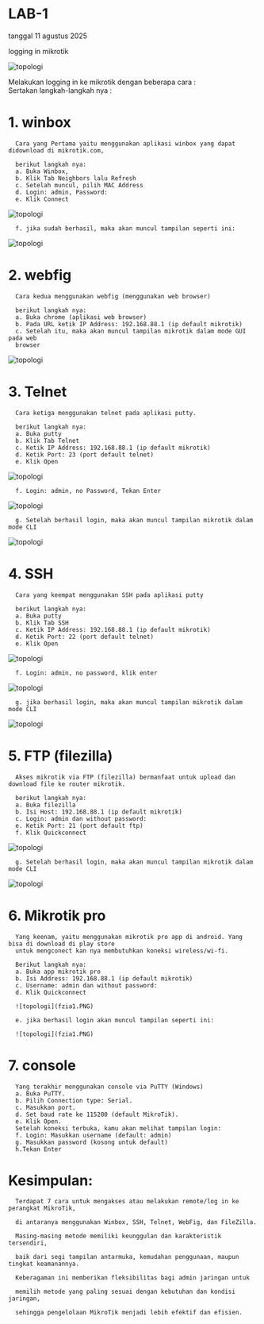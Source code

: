 # LAB-1 
tanggal 11 agustus 2025

logging in mikrotik

![topologi](topologi1.jpeg)

Melakukan logging in ke mikrotik dengan beberapa cara :  
Sertakan langkah-langkah nya :

# 1. winbox 
   
      Cara yang Pertama yaitu menggunakan aplikasi winbox yang dapat didownload di mikrotik.com,

      berikut langkah nya:  
      a. Buka Winbox,  
      b. Klik Tab Neighbors lalu Refresh  
      c. Setelah muncul, pilih MAC Address   
      d. Login: admin, Password:    
      e. Klik Connect  

   ![topologi](scwinbox.PNG)

      f. jika sudah berhasil, maka akan muncul tampilan seperti ini:

   ![topologi](scwinbox1.PNG)

# 2. webfig 
   
      Cara kedua menggunakan webfig (menggunakan web browser)

      berikut langkah nya:  
      a. Buka chrome (aplikasi web browser)  
      b. Pada URL ketik IP Address: 192.168.88.1 (ip default mikrotik)  
      c. Setelah itu, maka akan muncul tampilan mikrotik dalam mode GUI pada web
      browser

![topologi](scwebfig.PNG)

# 3. Telnet 

      Cara ketiga menggunakan telnet pada aplikasi putty.

      berikut langkah nya:  
      a. Buka putty  
      b. Klik Tab Telnet  
      c. Ketik IP Address: 192.168.88.1 (ip default mikrotik)  
      d. Ketik Port: 23 (port default telnet)  
      e. Klik Open 

![topologi](scpty.PNG)

      f. Login: admin, no Password, Tekan Enter

![topologi](scpty1.PNG)

      g. Setelah berhasil login, maka akan muncul tampilan mikrotik dalam mode CLI

![topologi](scpty2.PNG)


# 4. SSH 

      Cara yang keempat menggunakan SSH pada aplikasi putty

      berikut langkah nya:  
      a. Buka putty  
      b. Klik Tab SSH  
      c. Ketik IP Address: 192.168.88.1 (ip default mikrotik)  
      d. Ketik Port: 22 (port default telnet)  
      e. Klik Open 

![topologi](scssh1.PNG)

      f. Login: admin, no password, klik enter 

![topologi](scssh2.PNG)

      g. jika berhasil login, maka akan muncul tampilan mikrotik dalam mode CLI

![topologi](scssh3.PNG)

# 5. FTP (filezilla) 

      Akses mikrotik via FTP (filezilla) bermanfaat untuk upload dan download file ke router mikrotik.
      
      berikut langkah nya:   
      a. Buka filezilla  
      b. Isi Host: 192.168.88.1 (ip default mikrotik)  
      c. Login: admin dan without password:   
      e. Ketik Port: 21 (port default ftp)  
      f. Klik Quickconnect

![topologi](fzia.PNG)

      g. Setelah berhasil login, maka akan muncul tampilan mikrotik dalam mode CLI

![topologi](fzia1.PNG)

# 6. Mikrotik pro 
      Yang keenam, yaitu menggunakan mikrotik pro app di android. Yang bisa di download di play store  
      untuk mengconect kan nya membutuhkan koneksi wireless/wi-fi.  

      Berikut langkah nya:  
      a. Buka app mikrotik pro    
      b. Isi Address: 192.168.88.1 (ip default mikrotik)    
      c. Username: admin dan without password:     
      d. Klik Quickconnect  

      ![topologi](fzia1.PNG)
      
      e. jika berhasil login akan muncul tampilan seperti ini:

      ![topologi](fzia1.PNG)

      
# 7. console 
      Yang terakhir menggunakan console via PuTTY (Windows)
      a. Buka PuTTY.  
      b. Pilih Connection type: Serial.  
      c. Masukkan port.  
      d. Set baud rate ke 115200 (default MikroTik).  
      e. Klik Open.  
      Setelah koneksi terbuka, kamu akan melihat tampilan login:  
      f. Login: Masukkan username (default: admin)  
      g. Masukkan password (kosong untuk default)  
      h.Tekan Enter  

# Kesimpulan:

      Terdapat 7 cara untuk mengakses atau melakukan remote/log in ke perangkat MikroTik, 
      
      di antaranya menggunakan Winbox, SSH, Telnet, WebFig, dan FileZilla. 
      
      Masing-masing metode memiliki keunggulan dan karakteristik tersendiri, 
      
      baik dari segi tampilan antarmuka, kemudahan penggunaan, maupun tingkat keamanannya. 
      
      Keberagaman ini memberikan fleksibilitas bagi admin jaringan untuk
      
      memilih metode yang paling sesuai dengan kebutuhan dan kondisi jaringan, 
      
      sehingga pengelolaan MikroTik menjadi lebih efektif dan efisien.





